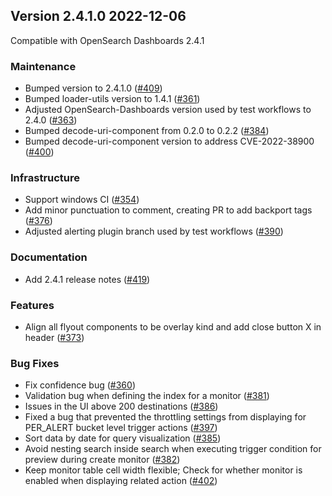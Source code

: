 ## Version 2.4.1.0 2022-12-06
Compatible with OpenSearch Dashboards 2.4.1

### Maintenance
* Bumped version to 2.4.1.0 ([#409](https://github.com/opensearch-project/alerting-dashboards-plugin/pull/409))
* Bumped loader-utils version to 1.4.1 ([#361](https://github.com/opensearch-project/alerting-dashboards-plugin/pull/361))
* Adjusted OpenSearch-Dashboards version used by test workflows to 2.4.0 ([#363](https://github.com/opensearch-project/alerting-dashboards-plugin/pull/363))
* Bumped decode-uri-component from 0.2.0 to 0.2.2 ([#384](https://github.com/opensearch-project/alerting-dashboards-plugin/pull/384))
* Bumped decode-uri-component version to address CVE-2022-38900 ([#400](https://github.com/opensearch-project/alerting-dashboards-plugin/pull/400))

### Infrastructure
* Support windows CI ([#354](https://github.com/opensearch-project/alerting-dashboards-plugin/pull/354))
* Add minor punctuation to comment, creating PR to add backport tags ([#376](https://github.com/opensearch-project/alerting-dashboards-plugin/pull/376))
* Adjusted alerting plugin branch used by test workflows ([#390](https://github.com/opensearch-project/alerting-dashboards-plugin/pull/390))

### Documentation
* Add 2.4.1 release notes ([#419](https://github.com/opensearch-project/alerting-dashboards-plugin/pull/419))

### Features
* Align all flyout components to be overlay kind and add close button X in header ([#373](https://github.com/opensearch-project/alerting-dashboards-plugin/pull/373))

### Bug Fixes
* Fix confidence bug ([#360](https://github.com/opensearch-project/alerting-dashboards-plugin/pull/360))
* Validation bug when defining the index for a monitor ([#381](https://github.com/opensearch-project/alerting-dashboards-plugin/pull/381))
* Issues in the UI above 200 destinations ([#386](https://github.com/opensearch-project/alerting-dashboards-plugin/pull/386))
* Fixed a bug that prevented the throttling settings from displaying for PER_ALERT bucket level trigger actions ([#397](https://github.com/opensearch-project/alerting-dashboards-plugin/pull/397))
* Sort data by date for query visualization ([#385](https://github.com/opensearch-project/alerting-dashboards-plugin/pull/385))
* Avoid nesting search inside search when executing trigger condition for preview during create monitor ([#382](https://github.com/opensearch-project/alerting-dashboards-plugin/pull/382))
* Keep monitor table cell width flexible; Check for whether monitor is enabled when displaying related action ([#402](https://github.com/opensearch-project/alerting-dashboards-plugin/pull/402))
